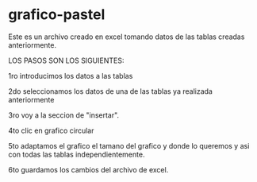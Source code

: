 # grafico-pastel

Este es un archivo creado en excel tomando datos de las tablas creadas anteriormente.
 
 LOS PASOS SON LOS SIGUIENTES:
 
 1ro 
 introducimos los datos a las tablas 
 
 2do
 seleccionamos los datos de una de las tablas ya realizada anteriormente
 
 3ro
 voy a la seccion de "insertar".
 
 4to
 clic en grafico circular
 
 5to
 adaptamos el grafico el tamano del grafico y donde lo queremos y asi con todas las tablas independientemente.
 
 6to
 guardamos los cambios del archivo de excel.
 
